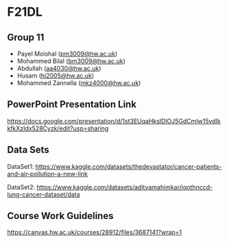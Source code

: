 # F21DL
## Group 11 ##

- Payel Moishal (pm3009@hw.ac.uk)
- Mohammed Bilal (bm3009@hw.ac.uk)
- Abdullah (aa4030@hw.ac.uk)
- Husam (hi2005@hw.ac.uk)
- Mohammed Zannella (mkz4000@hw.ac.uk)

## PowerPoint Presentation Link ##

https://docs.google.com/presentation/d/1st3EUqaHksIDlOJ5GdCmlw15vdIkkfkXzIdx528Cyzk/edit?usp=sharing

## Data Sets ##

DataSet1:  https://www.kaggle.com/datasets/thedevastator/cancer-patients-and-air-pollution-a-new-link

DataSet2:  https://www.kaggle.com/datasets/adityamahimkar/iqothnccd-lung-cancer-dataset/data

## Course Work Guidelines ##

https://canvas.hw.ac.uk/courses/28912/files/3687141?wrap=1
